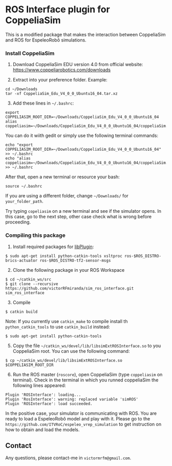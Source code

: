# ROS Interface plugin for CoppeliaSim

This is a modified package that makes the interaction between CoppeliaSim and ROS for EspeleoRobô simulations.

### Install CoppeliaSim

1. Download CoppeliaSim EDU version 4.0 from official website: https://www.coppeliarobotics.com/downloads

2. Extract into your preference folder. Example:
```
cd ~/Downloads
tar -xf CoppeliaSim_Edu_V4_0_0_Ubuntu16_04.tar.xz
```

3. Add these lines in `~/.bashrc`:
```
export COPPELIASIM_ROOT_DIR=~/Downloads/CoppeliaSim_Edu_V4_0_0_Ubuntu16_04
alias coppeliasim=~/Downloads/CoppeliaSim_Edu_V4_0_0_Ubuntu16_04/coppeliaSim.sh
```

You can do it wiith gedit or simply use the following terminal commands:
```
echo "export COPPELIASIM_ROOT_DIR=~/Downloads/CoppeliaSim_Edu_V4_0_0_Ubuntu16_04" >> ~/.bashrc
echo "alias coppeliasim=~/Downloads/CoppeliaSim_Edu_V4_0_0_Ubuntu16_04/coppeliaSim.sh" >> ~/.bashrc
```

After that, open a new terminal or resource your bash:
```
source ~/.bashrc 
```

If you are using a different folder, change `~/Downloads/` for `your_folder_path`.

Try typing `copeliasim` on a new terminal and see if the simulator opens. In this case, go to the next step, other case check what is wrong before proceeding.


### Compiling this package

1. Install required packages for [libPlugin](https://github.com/CoppeliaRobotics/libPlugin): 
  ```
  $ sudo apt-get install python-catkin-tools xsltproc ros-$ROS_DISTRO-brics-actuator ros-$ROS_DISTRO-tf2-sensor-msgs
  ```
 
2. Clone the following package in your ROS Workspace
```
$ cd ~/catkin_ws/src
$ git clone --recursive https://github.com/victorRFmiranda/sim_ros_interface.git sim_ros_interface
```

3. Compile
```
$ catkin build
```

Note: If you currently use `catkin_make` to compile install th `python_catkin_tools` to use `catkin_build` instead:
```
$ sudo apt-get install python-catkin-tools
```

5. Copy the file `~/catkin_ws/devel/lib/libsimExtROSInterface.so` to you CoppeliaSim root. You can use the following command:
```
$ cp ~/catkin_ws/devel/lib/libsimExtROSInterface.so $COPPELIASIM_ROOT_DIR
```

6. Run the ROS master (`roscore`), open CoppeliaSim (type `coppeliasim` on terminal). Check in the terminal in which you runned coppeliaSim the following lines appeared:
```
Plugin 'ROSInterface': loading...
Plugin 'RosInterface': warning: replaced variable 'simROS'
Plugin 'ROSInterface': load succeeded.

```
In the positive case, your simulator is communicating with ROS. You are ready to load a EspeleoRobô model and play with it. Please go to the `https://github.com/ITVRoC/espeleo_vrep_simulation` to get instruction on how to obtain and load the models.

## Contact

Any questions, please contact-me in ``victormrfm@gmail.com``.
